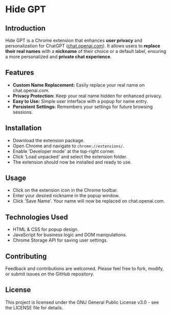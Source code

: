 # Hide GPT
## Introduction
Hide GPT is a Chrome extension that enhances **user privacy** and personalization for ChatGPT ([chat.openai.com](https://chat.openai.com/)). It allows users to **replace their real names** with a **nickname** of their choice or a default label, ensuring a more personalized and **private chat experience**.

## Features
- **Custom Name Replacement:** Easily replace your real name on chat.openai.com.
- **Privacy Protection:** Keep your real name hidden for enhanced privacy.
- **Easy to Use:** Simple user interface with a popup for name entry.
- **Persistent Settings:** Remembers your settings for future browsing sessions.

## Installation
- Download the extension package.
- Open Chrome and navigate to `chrome://extensions/`.
- Enable 'Developer mode' at the top-right corner.
- Click 'Load unpacked' and select the extension folder.
- The extension should now be installed and ready to use.

## Usage
- Click on the extension icon in the Chrome toolbar.
- Enter your desired nickname in the popup window.
- Click 'Save Name'. Your name will now be replaced on chat.openai.com.

## Technologies Used
- HTML & CSS for popup design.
- JavaScript for business logic and DOM manipulations.
- Chrome Storage API for saving user settings.

## Contributing
Feedback and contributions are welcomed. Please feel free to fork, modify, or submit issues on the GitHub repository.

## License
This project is licensed under the GNU General Public License v3.0 - see the LICENSE file for details.

